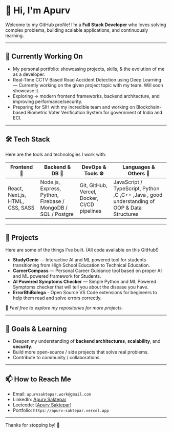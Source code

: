 # 👋 Hi, I'm Apurv

Welcome to my GitHub profile! I’m a **Full Stack Developer** who loves solving complex problems, building scalable applications, and continuously learning.  

---

## 🔭 Currently Working On

- My personal portfolio: showcasing projects, skills, & the evolution of me as a developer.  
- Real-Time CCTV Based Road Accident Detection using Deep Learning — Currently working on the given project topic with my team. Will soon showcase it.
- Exploring → modern frontend frameworks, backend architecture, and improving performance/security.
- Preparing for SIH with my incredible team and working on Blockchain-based Biometric Voter Verification System for government of India and ECI.  

---

## 🛠️ Tech Stack

Here are the tools and technologies I work with:

| Frontend 👀 | Backend & DB 🔌 | DevOps & Tools ⚙️ | Languages & Others 🧠 |
|-------------|------------------|----------------------|--------------------------|
| React, Next.js, HTML, CSS, SASS | Node.js, Express, Python, Firebase / MongoDB / SQL / Postgre | Git, GitHub, Vercel, Docker, CI/CD pipelines | JavaScript / TypeScript, Python ,C ,C++ ,Java , good understanding of OOP & Data Structures |

---

## 💼 Projects

Here are some of the things I’ve built. (All code available on this GitHub!)

- **StudyGenie** — Interactive AI and ML powered tool for students transitioning from High School Education to Technical Education. 
- **CareerCompass** — Personal Career Guidance tool based on proper AI and ML powered framework for Students.  
- **AI Powered Symptoms Checker** — Simple Python and ML Powered Symptoms checker that will tell you about the disease you have.
- **ErrorBhiBolega** - Open Source VS Code extensions for begineers to help them read and solve errors correctly.

📂 *Feel free to explore my repositories for more projects.*  

---

## 🎯 Goals & Learning

- Deepen my understanding of **backend architectures**, **scalability**, and **security**.  
- Build more open-source / side projects that solve real problems.  
- Contribute to community / collaborations.  

---

## 📫 How to Reach Me

- Email: `apurvsaktepar.work@gmail.com`  
- LinkedIn: [Apurv Saktepar]((https://www.linkedin.com/in/apurv-saktepar-054a17281/))  
- Leetcode: [[Apurv Saktepar](https://leetcode.com/u/apurv28/)]  
- Portfolio: `https://apurv-saktepar.vercel.app`
---

Thanks for stopping by! 🚀
